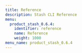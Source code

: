 ```yaml
---
title: Reference
description: Stash CLI Reference
menu:
  product_stash_0.6.4:
    identifier: reference
    name: Reference
    weight: 1000
menu_name: product_stash_0.6.4
---
```

